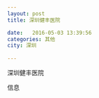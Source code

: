 ```yaml
--- 
layout: post 
title: 深圳健丰医院

date:   2016-05-03 13:39:56 
categories: 其他  
city: 深圳
  
--- 
```

   
深圳健丰医院

信息

